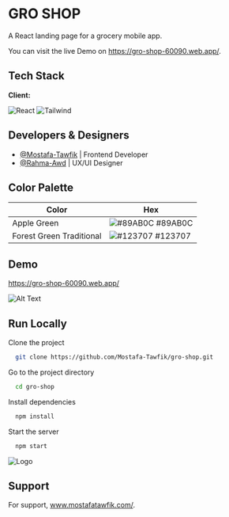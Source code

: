 
# GRO SHOP

A React landing page for a grocery mobile app.

You can visit the live Demo on https://gro-shop-60090.web.app/.


## Tech Stack

**Client:**

![React](https://img.shields.io/badge/React-20232A?style=for-the-badge&logo=react&logoColor=61DAFB)
![Tailwind](https://img.shields.io/badge/Tailwind_CSS-38B2AC?style=for-the-badge&logo=tailwind-css&logoColor=white)


## Developers & Designers

- [@Mostafa-Tawfik](https://www.github.com/Mostafa-Tawfik) | Frontend Developer
- [@Rahma-Awd](https://www.linkedin.com/in/rahma-awd-b012b31aa/) | UX/UI Designer

## Color Palette

| Color             | Hex                                                                |
| ----------------- | ------------------------------------------------------------------ |
| Apple Green | ![#89AB0C](https://res.cloudinary.com/do1rqqi7v/image/upload/v1661957752/Projects/GRO%20shop/Color%20palette/Apple_Green_fvybvl.png) #89AB0C |
| Forest Green Traditional | ![#123707](https://res.cloudinary.com/do1rqqi7v/image/upload/v1661957752/Projects/GRO%20shop/Color%20palette/Forest_Green_Traditional_hljt5q.png) #123707 |


## Demo

https://gro-shop-60090.web.app/

![Alt Text](https://res.cloudinary.com/do1rqqi7v/image/upload/v1661959379/Projects/GRO%20shop/Behance/gro-shop-OG_tqbahl.png?raw=true 'Project Preview')


## Run Locally

Clone the project

```bash
  git clone https://github.com/Mostafa-Tawfik/gro-shop.git
```

Go to the project directory

```bash
  cd gro-shop
```

Install dependencies

```bash
  npm install
```

Start the server

```bash
  npm start
```

![Logo](https://res.cloudinary.com/do1rqqi7v/image/upload/v1661732787/Projects/GRO%20shop/logo_byqs3o.png)


## Support

For support, www.mostafatawfik.com/.
